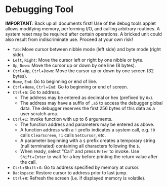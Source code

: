 Debugging Tool
==============

**IMPORTANT**: Back up all documents first! Use of the debug tools applet
allows modifying memory, performing I/O, and calling arbitrary routines. A
system reset may be required after certain operations. A bricked unit could
also result from indiscriminate use. Proceed at your own risk!

* `Tab`: Move cursor between nibble mode (left side) and byte mode (right side).
* `Left`, `Right`: Move the cursor left or right by one nibble or byte.
* `Up`, `Down`: Move the cursor up or down by one line (8 bytes).
* `Ctrl`+`Up`, `Ctrl`+`Down`: Move the cursor up or down by one screen (32 bytes).
* `Home`, `End`: Go to beginning or end of line.
* `Ctrl`+`Home`, `Ctrl`+`End`: Go to beginning or end of screen.
* `Ctrl`+`G`: Go to address.
  * The address may be entered as decimal or hex (prefixed by `0x`).
  * The address may have a suffix of `,a5` to access the debugger global data.
    The debugger reserves the first 256 bytes of this data as a user scratch area.
* `Ctrl`+`I`: Invoke function with up to 6 arguments.
  * The function address and parameters may be entered as above.
  * A function address with a `!` prefix indicates a system call, e.g. `!0`
    calls `ClearScreen`, `!1` calls `SetCursor`, etc.
  * A parameter beginning with a `$` prefix creates a temporary string (null
    terminated) containing all characters following the `$`.
  * When ready, select "Call" and press `Enter` to invoke. Use `Shift`+`Enter`
    to wait for a key before printing the return value after the call.
* `Ctrl`+`Shift`+`G`: Go to address specified by memory at cursor.
* `Backspace`: Restore cursor to address prior to last jump.
* `Ctrl`+`R`: Refresh the screen (i.e. if displayed memory is volatile).
